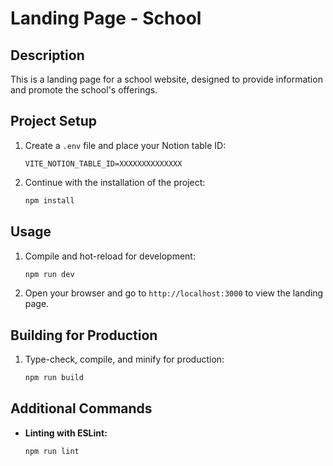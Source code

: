 # Landing Page - School

## Description

This is a landing page for a school website, designed to provide information and promote the school's offerings.

## Project Setup

1. Create a `.env` file and place your Notion table ID:

    ```
    VITE_NOTION_TABLE_ID=XXXXXXXXXXXXXX
    ```

2. Continue with the installation of the project:

    ```sh
    npm install
    ```

## Usage

1. Compile and hot-reload for development:

    ```sh
    npm run dev
    ```

2. Open your browser and go to `http://localhost:3000` to view the landing page.

## Building for Production

1. Type-check, compile, and minify for production:

    ```sh
    npm run build
    ```

## Additional Commands

- **Linting with ESLint:** 

    ```sh
    npm run lint
    ```
